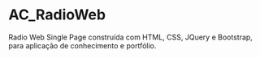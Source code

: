 # AC_RadioWeb
 Radio Web Single Page construída com HTML, CSS, JQuery e Bootstrap, para aplicação de conhecimento e portfólio.
